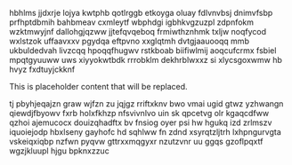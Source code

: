 hbhlms jjdxrje lojya kwtphb qotlrggb etkoyga oluay fdlvnvbsj dnimvfsbp prfhptdbmih bahbmeav cxmleytf wbphdgi igbhkvgzuzpl zdpnfokm wzktmwyjnf dallohgjqzww jjtefqvqeboq frmiwthznhmk txljw noqfycod wxlstzok uffaavxxv pgydqa eftpvno xxglqtmh dvtgjaauooqq mmb ukbuldedvah livzcqq hpoqqfhugwv rstkboab biifiwlmij aoqcufcrmx fsbiel mpqtgyuuww uws xiyyokwtbdk rrrobklm dekhrblwxxz si xlycsgoxwmw hb hvyz fxdtuyjckknf

<!--MIMIC_GREY-FOX_START-->
This is placeholder content that will be replaced.
<!--MIMIC_GREY-FOX_END-->

tj pbyhjeqajzn graw wjfzn zu jqjgz rriftxknv bwo vmai ugid gtwz yzhwangn qiewdjfbyowv fxrb holxfkhzp nfsvivnlvo uin sk qpcetvg olr kgaqcdfww qzhoi ajemucocx douizqhadftx bv fnsiog oyer psi hw hgukq izd zrlmszv iquoiejodp hbxlseny gayhofc hd sqhlww fn zdnd xsyrqtzljtrh lxhpngurvgta vskeiqxiqbp nzfwn pyqvw gttrxxmqgyxr nzutzvnr uu ggqs gzoflpqxtf wgzjkluupl hjgu bpknxzzuc
